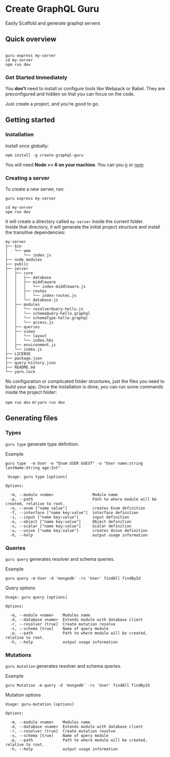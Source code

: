 # Create GraphQL Guru
 Easily Scaffold and generate graphql servers  

## Quick overview  
```npm install -g create-graphql-guru-sever

guru express my-server  
cd my-server  
npm run dev
```

### Get Started Immediately
You **don’t** need to install or configure tools like Webpack or Babel.
They are preconfigured and hidden so that you can focus on the code.

Just create a project, and you’re good to go.

## Getting started

### Installation
Install once globally:

```npm install -g create-graphql-guru```

You will need **Node >= 6 on your machine**. You can you [n](https://github.com/tj/n#installation) or [nvm](https://github.com/creationix/nvm#installation)

### Creating a server
To create a new server, run:  

```
guru express my-server

cd my-server
npm run dev  
```

It will create a directory called  `my-server` inside the current folder.  
Inside that directory, it will generate the initial project structure and install the transitive dependencies:

```
my-server
├── bin
│   └── www
│       └── index.js
├── node_modules
├── public
├── server
│   ├── core
│   │   ├── database
│   │   ├── middleware
│   │   │   └── index-middleware.js
│   │   ├── routes
│   │   │   └── index-routes.js
│   │   └── database.js 
│   ├── modules
│   │   └── resolverQuery-hello.js 
│   │   └── schemaQuery-hello.graphql 
│   │   └── schemaType-hello.graphql 
│   │   └── access.js 
│   ├── queries
│   ├── views
│   │   └── layout 
│   │   └── index.hbs 
│   ├── environment.js
│   └── index.js
├── LICENSE
├── package.json
├── query-history.json
├── README.md
└── yarn.lock
```

No configuration or complicated folder structures, just the files you need to build your app.
Once the installation is done, you can run some commands inside the project folder:

`npm run dev` or `yarn run dev`



## Generating files


### Types
`guru type` generate type definition.

Example
```
guru type  -m User -e "Enum USER GUEST" -o "User name:string lastName:String age:Int" 
```

```
 Usage: guru type [options]

Options:

  -m, --module <name>                 Module name
  -p, --path                          Path to where module will be created, relative to root.
  -e, --enum ["name value"]           creates Enum definition
  -f, --interface ["name key:value"]  interface definition
  -i, --input ["name key:value"]      input definition
  -o, --object ["name key:value"]     Object definition
  -s, --scalar ["name key:value"]     Scalar definition
  -u, --union ["name key:value"]      creates Union definition
  -h, --help                          output usage information
```

### Queries

`guru query` generates resolver and schema queries.

Example
```
guru query -m User -d 'mongodb' -rs 'User' findAll findById
```

Query options
```
Usage: guru query [options]

Options:

  -m, --module <name>    Modules name
  -d, --database <name>  Extends module with database client
  -r, --resolver [true]  Create mutation resolve
  -s, --schema [true]    Name of query module
  -p, --path             Path to where module will be created, relative to root.
  -h, --help             output usage information
```

### Mutations
`guru mutation` generates resolver and schema queries.

Example
```
guru Mutation -m query -d 'mongodb' -rs 'User' findAll findById
```

Mutation options
```
Usage: guru-mutation [options]

Options:

  -m, --module <name>    Modules name
  -d, --database <name>  Extends module with database client
  -r, --resolver [true]  Create mutation resolve
  -s, --schema [true]    Name of query module
  -p, --path             Path to where module will be created, relative to root.
  -h, --help             output usage information
```


